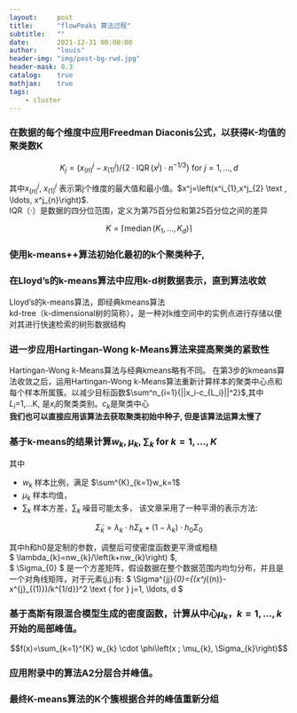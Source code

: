 ```yaml
---
layout:     post
title:      "flowPeaks 算法过程"
subtitle:   ""
date:       2021-12-31 00:00:00
author:     "louis"
header-img: "img/post-bg-rwd.jpg"
header-mask: 0.3
catalog:    true
mathjax:    true
tags:
    - cluster
---
```


### 在数据的每个维度中应用Freedman Diaconis公式，以获得K-均值的聚类数K

$$ K_{j}=\left(x_{(n)}^{j}-x_{(1)}^{j}\right) /\left\{2 \cdot \operatorname{IQR}\left(x^{j}\right) \cdot n^{-1 / 3}\right\} \text { for } j=1, \ldots, d $$

其中$x_{(n)}^{j}$, $x_{(1)}^{j}$ 表示第j个维度的最大值和最小值。$x^j=\left(x^i_{1},x^j_{2} \text , \ldots, x^j_{n}\right)$.   
IQR（·）是数据的四分位范围，定义为第75百分位和第25百分位之间的差异 

$$ K=\left\lceil\operatorname{median}\left(K_{1}, \ldots, K_{d}\right)\right\rceil $$

### 使用k-means++算法初始化最初的k个聚类种子, 

### 在Lloyd’s的k-means算法中应用k-d树数据表示，直到算法收敛  

Lloyd’s的k-means算法，即经典kmeans算法  
kd-tree（k-dimensional树的简称），是一种对k维空间中的实例点进行存储以便对其进行快速检索的树形数据结构

### 进一步应用Hartingan-Wong k-Means算法来提高聚类的紧致性
    
Hartingan-Wong k-Means算法与经典kmeans略有不同。 
在第3步的kmeans算法收敛之后，运用Hartingan-Wong k-Means算法重新计算样本的聚类中心点和每个样本所属簇。以减少目标函数$\sum^n_{i=1}{||x_i-c_{L_i}||^2}$,其中$L_i$=1,...K, 是$x_i$的聚类类别。$c_k$是聚类中心  
**我们也可以直接应用该算法去获取聚类初始中种子, 但是该算法运算太慢了** 

### 基于k-means的结果计算$w_k, \mu_k, \sum_k \text { for } k=1, \ldots, K$  

其中  
- $w_k$ 样本比例，满足 $\sum^{K}_{k=1}w_k=1$
- $\mu_k$ 样本均值， 
- $\sum_k$ 样本方差，$\sum_k$ 噪音可能太多， 该文章采用了一种平滑的表示方法:  

$$
\tilde{\Sigma}_{k}=\lambda_{k} \cdot h \Sigma_{k}+\left(1-\lambda_{k}\right) \cdot h_{0} \Sigma_{0}
$$

其中h和h0是定制的参数，调整后可使密度函数更平滑或粗糙  
$ \lambda_{k}=nw_{k}/\left(k+nw_{k}\right) $,   
$ \Sigma_{0} $ 是一个方差矩阵，假设数据在整个数据范围内均匀分布，并且是一个对角线矩阵，对于元素(j,j)有: 
$ \Sigma^{jj}_{0}=\{(x^j_{(n)}-x^{j}_{(1)})/k^{1/d}\}^2  \text { for } j=1, \ldots, d $ 

### 基于高斯有限混合模型生成的密度函数，计算从中心$\mu_k，k=1,\ldots,k$开始的局部峰值。
$$f(x)=\sum_{k=1}^{K} w_{k} \cdot \phi\left(x ; \mu_{k}, \Sigma_{k}\right)$$

### 应用附录中的算法A2分层合并峰值。

### 最终K-means算法的K个簇根据合并的峰值重新分组